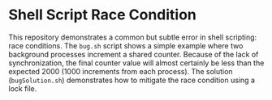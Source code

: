 # Shell Script Race Condition

This repository demonstrates a common but subtle error in shell scripting: race conditions.  The `bug.sh` script shows a simple example where two background processes increment a shared counter.  Because of the lack of synchronization, the final counter value will almost certainly be less than the expected 2000 (1000 increments from each process).  The solution (`bugSolution.sh`) demonstrates how to mitigate the race condition using a lock file.